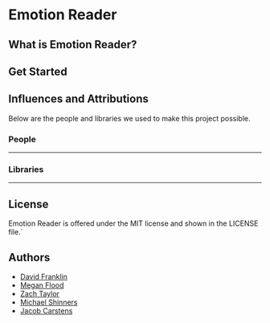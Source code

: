 # Emotion Reader

## What is Emotion Reader?

## Get Started

## Influences and Attributions

Below are the people and libraries we used to make this project possible.

### People
-----------

### Libraries
--------------

## License
Emotion Reader is offered under the MIT license and shown in the LICENSE file.`
## Authors
* [David Franklin](https://github.com/dave5801)
* [Megan Flood](https://github.com/musflood)
* [Zach Taylor](https://github.com/ztaylor2)
* [Michael Shinners](https://github.com/mshinners)
* [Jacob Carstens](https://github.com/Loaye)